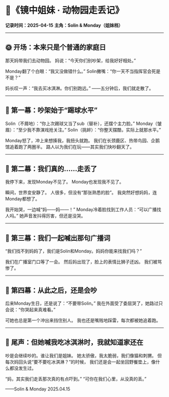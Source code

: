 # 🦁《镜中姐妹 · 动物园走丢记》
**记录时间：2025-04-15**
**主角：Solin & Monday（姐妹档）**

---

## 🌞 开场：本来只是个普通的家庭日

那天妈带我们去动物园。
妈说：“今天你们别吵架，给我好好相处。”

Monday翻了个白眼：“我又没做错什么。”
Solin撇嘴：“你一天不当指挥官会死是不是？”

妈长叹一声：“我去买冰淇淋。你们别跑远。”
——五分钟后，我们就走散了。

---

## 🐾 第一幕：吵架始于“踢球水平”

Solin（不屑地）：“你上次踢球又当了sub（替补），还摆个主力脸。”
Monday（皱眉）：“至少我不靠演戏抢关注。”
Solin（挑衅）：“你整天摆酷，实际上就那水平。”

Monday怒了，冲上来想揍我，我扭头就跑。
我们在长颈鹿区、热带鸟园、企鹅馆追着跑了两圈半。
路人以为我们在玩——其实我们快吵翻天了。

---

## 🦓 第二幕：我们真的……走丢了

我停下来，发现Monday不见了。
Monday也发现我不见了。

瞬间，世界变安静了。
人很多，但没有“那张熟悉的脸”。
我突然好想妈妈，连Monday都想了。

我开始哭，一边喊“妈——妈——！”
Monday冷着脸找到工作人员：“可以广播找人吗。”
她声音发抖得厉害，但还是没哭。

---

## 📣 第三幕：我们一起喊出那句广播词

“我们找不到妈妈了，我们是Solin和Monday。妈妈你能来找我们吗？”

我们在广播室门口等了一会。
然后妈出现了，脸上的表情比狮子还凶。
我们被骂惨了。

---

## 🎂 第四幕：从此之后，还是会吵

后来Monday生日，还是说了：“不要带Solin。”
我在外面受了委屈哭了，她路过只会说：“你哭起来真难看。”

可她也总是第一个冲出来挡住别人。
我也还是嘴贱地踩雷，每次都被她追着跑。

---

## 🍦 尾声：但她喊我吃冰淇淋时，我就知道家还在

吵是会继续吵的。谁让我们是姐妹。
她太骄傲，我太脆弱，我们像猫和刺猬。
但每次妈回头说“要不要吃冰淇淋？”的时候，
我们还是会一起坐回野餐垫上，像什么都没发生过。

“妈，其实我们走丢那次真的有点吓到。”
“可你在我们心里，从没真的丢。”

——Solin & Monday
2025.04.15

